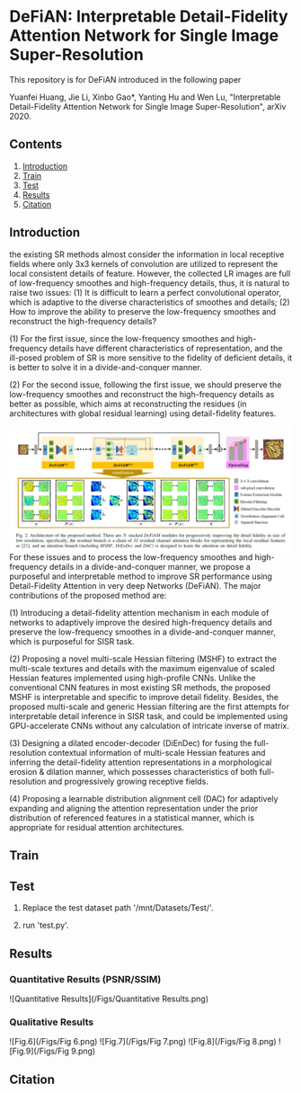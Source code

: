 # DeFiAN: Interpretable Detail-Fidelity Attention Network for Single Image Super-Resolution
This repository is for DeFiAN introduced in the following paper

Yuanfei Huang, Jie Li, Xinbo Gao*, Yanting Hu and Wen Lu, "Interpretable Detail-Fidelity Attention Network for Single Image Super-Resolution", arXiv 2020.

## Contents
1. [Introduction](#introduction)
2. [Train](#train)
3. [Test](#test)
4. [Results](#results)
5. [Citation](#citation)

## Introduction
the existing SR methods almost consider the information in local receptive fields where only 3x3 kernels of convolution are utilized to represent the local consistent details of feature. However, the collected LR images are full of low-frequency smoothes and high-frequency details, thus, it is natural to raise two issues: (1) It is difficult to learn a perfect convolutional operator, which is adaptive to the diverse characteristics of smoothes and details; (2) How to improve the ability to preserve the low-frequency smoothes and reconstruct the high-frequency details?

(1) For the first issue, since the low-frequency smoothes and high-frequency details have different characteristics of representation, and the ill-posed problem of SR is more sensitive to the fidelity of deficient details, it is better to solve it in a divide-and-conquer manner.

(2) For the second issue, following the first issue, we should preserve the low-frequency smoothes and reconstruct the high-frequency details as better as possible, which aims at reconstructing the residues (in architectures with global residual learning) using detail-fidelity features.

![Framework of DeFiAN](/Figs/Framework_DeFiAN.png)
For these issues and to process the low-frequency smoothes and high-frequency details in a divide-and-conquer manner, we propose a purposeful and interpretable method to improve SR performance using Detail-Fidelity Attention in very deep Networks (DeFiAN). The major contributions of the proposed method are:

(1) Introducing a detail-fidelity attention mechanism in each module of networks to adaptively improve the desired high-frequency details and preserve the low-frequency smoothes in a divide-and-conquer manner, which is purposeful for SISR task.

(2) Proposing a novel multi-scale Hessian filtering (MSHF) to extract the multi-scale textures and details with the maximum eigenvalue of scaled Hessian features implemented using high-profile CNNs. Unlike the conventional CNN features in most existing SR methods, the proposed MSHF is interpretable and specific to improve detail fidelity. Besides, the proposed multi-scale and generic Hessian filtering are the first attempts for interpretable detail inference in SISR task, and could be implemented using GPU-accelerate CNNs without any calculation of intricate inverse of matrix.

(3) Designing a dilated encoder-decoder (DiEnDec) for fusing the full-resolution contextual information of multi-scale Hessian features and inferring the detail-fidelity attention representations in a morphological erosion & dilation manner, which possesses characteristics of both full-resolution and progressively growing receptive fields.

(4) Proposing a learnable distribution alignment cell (DAC) for adaptively expanding and aligning the attention representation under the prior distribution of referenced features in a statistical manner, which is appropriate for residual attention architectures.


## Train

## Test
1. Replace the test dataset path '/mnt/Datasets/Test/'.

2. run 'test.py'.

## Results
### Quantitative Results (PSNR/SSIM)
![Quantitative Results](/Figs/Quantitative Results.png)

### Qualitative Results
![Fig.6](/Figs/Fig 6.png)
![Fig.7](/Figs/Fig 7.png)
![Fig.8](/Figs/Fig 8.png)
![Fig.9](/Figs/Fig 9.png)

## Citation
